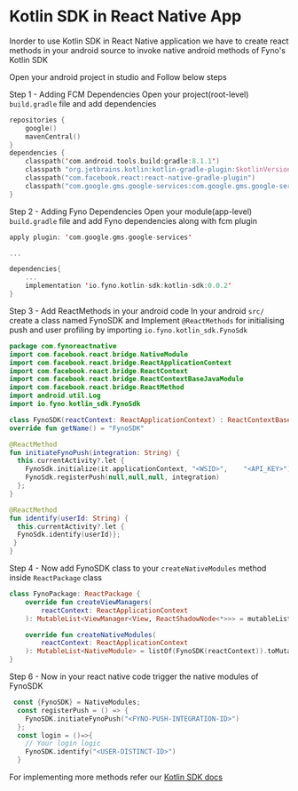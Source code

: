 # Kotlin SDK in React Native App

Inorder to use Kotlin SDK in React Native application we have to create react methods in your android source to invoke native android methods of Fyno's Kotlin SDK

Open your android project in studio and Follow below steps

Step 1 - Adding FCM Dependencies
Open your project(root-level) `build.gradle` file and add dependencies

```kotlin
repositories {
    google()
    mavenCentral()
}
dependencies {
    classpath('com.android.tools.build:gradle:8.1.1')
    classpath "org.jetbrains.kotlin:kotlin-gradle-plugin:$kotlinVersion"
    classpath("com.facebook.react:react-native-gradle-plugin")
    classpath("com.google.gms.google-services:com.google.gms.google-services.gradle.plugin:4.3.15")
}
```

Step 2 - Adding Fyno Dependencies
Open your module(app-level) `build.gradle` file and add Fyno dependencies along with fcm plugin

```kotlin
apply plugin: 'com.google.gms.google-services'

...

dependencies{
    ...
    implementation 'io.fyno.kotlin-sdk:kotlin-sdk:0.0.2'
}
```

Step 3 - Add ReactMethods in your android code
In your android `src/` create a class named FynoSDK and Implement `@ReactMethods` for initialising push and user profiling by importing `io.fyno.kotlin_sdk.FynoSdk`

```kotlin
package com.fynoreactnative
import com.facebook.react.bridge.NativeModule
import com.facebook.react.bridge.ReactApplicationContext
import com.facebook.react.bridge.ReactContext
import com.facebook.react.bridge.ReactContextBaseJavaModule
import com.facebook.react.bridge.ReactMethod
import android.util.Log
import io.fyno.kotlin_sdk.FynoSdk

class FynoSDK(reactContext: ReactApplicationContext) : ReactContextBaseJavaModule(reactContext) {
override fun getName() = "FynoSDK"

@ReactMethod
fun initiateFynoPush(integration: String) {
  this.currentActivity?.let {
    FynoSdk.initialize(it.applicationContext, "<WSID>",    "<API_KEY>")
    FynoSdk.registerPush(null,null,null, integration)
  };
}

@ReactMethod
fun identify(userId: String) {
  this.currentActivity?.let {
  FynoSdk.identify(userId)};
 }
}
```

Step 4 - Now add FynoSDK class to your `createNativeModules` method inside `ReactPackage` class

```kotlin
class FynoPackage: ReactPackage {
    override fun createViewManagers(
        reactContext: ReactApplicationContext
    ): MutableList<ViewManager<View, ReactShadowNode<*>>> = mutableListOf()

    override fun createNativeModules(
        reactContext: ReactApplicationContext
    ): MutableList<NativeModule> = listOf(FynoSDK(reactContext)).toMutableList()
}
```

Step 6 - Now in your react native code trigger the native modules of FynoSDK

```kotlin
 const {FynoSDK} = NativeModules;
  const registerPush = () => {
    FynoSDK.initiateFynoPush("<FYNO-PUSH-INTEGRATION-ID>")
  };
  const login = ()=>{
    // Your login logic
    FynoSDK.identify("<USER-DISTINCT-ID>")
  }
```

For implementing more methods refer our [Kotlin SDK docs](https://docs.fyno.io/docs/push-fyno-sdk)

